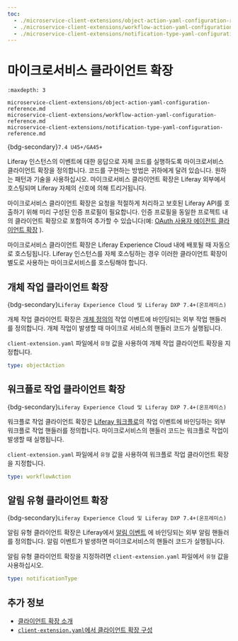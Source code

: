 ```yaml
---
toc:
  - ./microservice-client-extensions/object-action-yaml-configuration-reference.md
  - ./microservice-client-extensions/workflow-action-yaml-configuration-reference.md
  - ./microservice-client-extensions/notification-type-yaml-configuration-reference.md
---
```


# 마이크로서비스 클라이언트 확장

```{toctree}
:maxdepth: 3

microservice-client-extensions/object-action-yaml-configuration-reference.md
microservice-client-extensions/workflow-action-yaml-configuration-reference.md
microservice-client-extensions/notification-type-yaml-configuration-reference.md
```

{bdg-secondary}`7.4 U45+/GA45+`

Liferay 인스턴스의 이벤트에 대한 응답으로 자체 코드를 실행하도록 마이크로서비스 클라이언트 확장을 정의합니다. 코드를 구현하는 방법은 귀하에게 달려 있습니다. 원하는 패턴과 기술을 사용하십시오. 마이크로서비스 클라이언트 확장은 Liferay 외부에서 호스팅되며 Liferay 자체의 신호에 의해 트리거됩니다.

마이크로서비스 클라이언트 확장은 요청을 적절하게 처리하고 보호된 Liferay API를 호출하기 위해 미리 구성된 인증 프로필이 필요합니다. 인증 프로필을 동일한 프로젝트 내의 클라이언트 확장으로 포함하여 추가할 수 있습니다(예: [OAuth 사용자 에이전트 클라이언트 확장](./configuration-client-extensions.md#oauth-user-agent-client-extensions) ).

마이크로서비스 클라이언트 확장은 Liferay Experience Cloud 내에 배포될 때 자동으로 호스팅됩니다. Liferay 인스턴스를 자체 호스팅하는 경우 이러한 클라이언트 확장이 별도로 사용하는 마이크로서비스를 호스팅해야 합니다.

## 개체 작업 클라이언트 확장

{bdg-secondary}`Liferay Experience Cloud 및 Liferay DXP 7.4+(온프레미스)`

개체 작업 클라이언트 확장은 [개체 정의의](../objects.md) 작업 이벤트에 바인딩되는 외부 작업 핸들러를 정의합니다. 개체 작업이 발생할 때 마이크로 서비스의 핸들러 코드가 실행됩니다.

`client-extension.yaml` 파일에서 `유형` 값을 사용하여 개체 작업 클라이언트 확장을 지정합니다.

```yaml
type: objectAction
```

## 워크플로 작업 클라이언트 확장

{bdg-secondary}`Liferay Experience Cloud 및 Liferay DXP 7.4+(온프레미스)`

워크플로 작업 클라이언트 확장은 [Liferay 워크플로](../../process-automation/workflow/introduction-to-workflow.md)의 작업 이벤트에 바인딩하는 외부 워크플로 작업 핸들러를 정의합니다. 마이크로서비스의 핸들러 코드는 워크플로 작업이 발생할 때 실행됩니다.

`client-extension.yaml` 파일에서 `유형` 값을 사용하여 워크플로 작업 클라이언트 확장을 지정합니다.

```yaml
type: workflowAction
```

## 알림 유형 클라이언트 확장

{bdg-secondary}`Liferay Experience Cloud 및 Liferay DXP 7.4+(온프레미스)`

알림 유형 클라이언트 확장은 Liferay에서 [알림 이벤트](../../process-automation/notifications.md) 에 바인딩되는 외부 알림 핸들러를 정의합니다. 알림 이벤트가 발생하면 마이크로서비스의 핸들러 코드가 실행됩니다.

알림 유형 클라이언트 확장을 지정하려면 `client-extension.yaml` 파일에서 `유형` 값을 사용하십시오.

```yaml
type: notificationType
```

## 추가 정보

* [클라이언트 확장 소개](../client-extensions.md)
* [`client-extension.yaml`에서 클라이언트 확장 구성](./working-with-client-extensions.md#configuring-client-extensions-in-client-extension-yaml)
